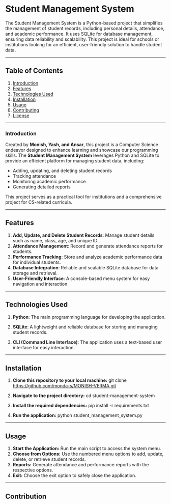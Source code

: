 # **Student Management System**

The Student Management System is a Python-based project that simplifies the management of student records, including personal details, attendance, and academic performance. It uses SQLite for database management, ensuring data reliability and scalability. This project is ideal for schools or institutions looking for an efficient, user-friendly solution to handle student data.

---

## **Table of Contents**  
1. [Introduction](#introduction)  
2. [Features](#features)  
3. [Technologies Used](#technologies-used)  
4. [Installation](#installation)  
5. [Usage](#usage)  
6. [Contributing](#contributing)  
7. [License](#license)  

---

### **Introduction**  

Created by **Monish, Yash, and Ansar**, this project is a Computer Science endeavor designed to enhance learning and showcase our programming skills. The **Student Management System** leverages Python and SQLite to provide an efficient platform for managing student data, including:  

- Adding, updating, and deleting student records  
- Tracking attendance  
- Monitoring academic performance  
- Generating detailed reports  

This project serves as a practical tool for institutions and a comprehensive project for CS-related curricula.

---
## **Features**  
1. **Add, Update, and Delete Student Records**: Manage student details such as name, class, age, and unique ID.  
2. **Attendance Management**: Record and generate attendance reports for students.  
3. **Performance Tracking**: Store and analyze academic performance data for individual students.  
4. **Database Integration**: Reliable and scalable SQLite database for data storage and retrieval.  
5. **User-Friendly Interface**: A console-based menu system for easy navigation and interaction.  

---
## **Technologies Used**
1. **Python**: The main programming language for developing the application.

2. **SQLite**: A lightweight and reliable database for storing and managing student records.

3. **CLI (Command Line Interface)**: The application uses a text-based user interface for easy interaction.

---
## **Installation**
1. **Clone this repository to your local machine:**
git clone https://github.com/monda-s/MONISH-VERMA.git
2. **Navigate to the project directory:**
cd student-management-system

3. **Install the required dependencies:**
pip install -r requirements.txt
4. **Run the application:**
python student_management_system.py

---

## **Usage**
1. **Start the Application:** Run the main script to access the system menu.
2. **Choose from Options:** Use the numbered menu options to add, update, delete, or retrieve student records.
3. **Reports:** Generate attendance and performance reports with the respective options.
4. **Exit:** Choose the exit option to safely close the application.

---

## **Contribution**
